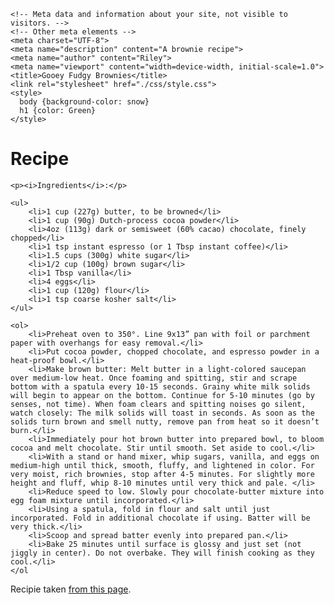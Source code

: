 <!DOCTYPE html>
<html lang="en">
  <head>
    
    <!-- Meta data and information about your site, not visible to visitors. -->
    <!-- Other meta elements -->
    <meta charset="UTF-8">
    <meta name="description" content="A brownie recipe">
    <meta name="author" content="Riley">
    <meta name="viewport" content="width=device-width, initial-scale=1.0">
    <title>Gooey Fudgy Brownies</title>
    <link rel="stylesheet" href="./css/style.css">
    <style>
      body {background-color: snow}
      h1 {color: Green}
    </style>
  </head>

  <body>
    <!-- Recipe goes here -->
    <h1>Recipe</h1>

    <p><i>Ingredients</i>:</p>

    <ul>
        <li>1 cup (227g) butter, to be browned</li>
        <li>1 cup (90g) Dutch-process cocoa powder</li>
        <li>4oz (113g) dark or semisweet (60% cacao) chocolate, finely chopped</li>
        <li>1 tsp instant espresso (or 1 Tbsp instant coffee)</li>
        <li>1.5 cups (300g) white sugar</li>
        <li>1/2 cup (100g) brown sugar</li>
        <li>1 Tbsp vanilla</li>
        <li>4 eggs</li>
        <li>1 cup (120g) flour</li>
        <li>1 tsp coarse kosher salt</li>
    </ul>

    <ol>
        <li>Preheat oven to 350°. Line 9x13” pan with foil or parchment paper with overhangs for easy removal.</li>
        <li>Put cocoa powder, chopped chocolate, and espresso powder in a heat-proof bowl.</li>
        <li>Make brown butter: Melt butter in a light-colored saucepan over medium-low heat. Once foaming and spitting, stir and scrape bottom with a spatula every 10-15 seconds. Grainy white milk solids will begin to appear on the bottom. Continue for 5-10 minutes (go by senses, not time). When foam clears and spitting noises go silent, watch closely: The milk solids will toast in seconds. As soon as the solids turn brown and smell nutty, remove pan from heat so it doesn’t burn.</li>
        <li>Immediately pour hot brown butter into prepared bowl, to bloom cocoa and melt chocolate. Stir until smooth. Set aside to cool.</li>
        <li>With a stand or hand mixer, whip sugars, vanilla, and eggs on medium-high until thick, smooth, fluffy, and lightened in color. For very moist, rich brownies, stop after 4-5 minutes. For slightly more height and fluff, whip 8-10 minutes until very thick and pale. </li>
        <li>Reduce speed to low. Slowly pour chocolate-butter mixture into egg foam mixture until incorporated.</li>
        <li>Using a spatula, fold in flour and salt until just incorporated. Fold in additional chocolate if using. Batter will be very thick.</li>
        <li>Scoop and spread batter evenly into prepared pan.</li>
        <li>Bake 25 minutes until surface is glossy and just set (not jiggly in center). Do not overbake. They will finish cooking as they cool.</li>
    </ol

    

<p>Recipie taken <a href="https://www.reddit.com/r/Baking/comments/1714o53/yesterday_i_asked_for_gooey_brownie_recipes_today/">from this page</a>.</p>


  </body>
</html>
